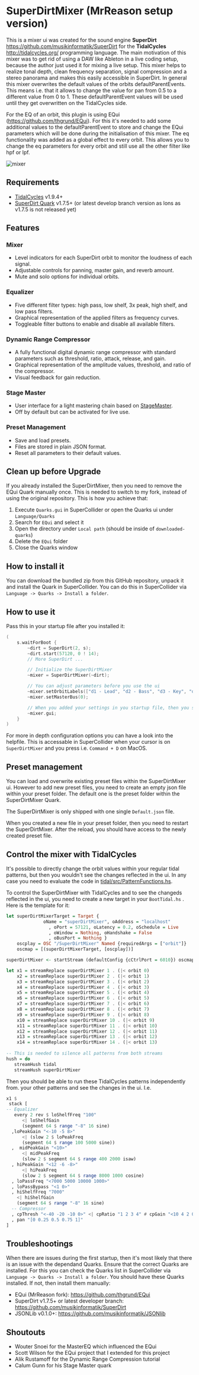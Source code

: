 # SuperDirtMixer (MrReason setup version)

This is a mixer ui was created for the sound engine **SuperDirt** https://github.com/musikinformatik/SuperDirt for the **TidalCycles** http://tidalcycles.org/ programming language. The main motivation of this mixer was to get rid of using a DAW like Ableton in a live coding setup, because the author just used it for mixing a live setup. This mixer helps to realize tonal depth, clean frequency separation, signal compression and a stereo panorama and makes this easily accessible in SuperDirt. In general this mixer overwrites the default values of the orbits defaultParentEvents. This means i.e. that it allows to change the value for pan from 0.5 to a different value from 0 to 1. These defaultParentEvent values will be used until they get overwritten on the TidalCycles side.

For the EQ of an orbit, this plugin is using EQui (https://github.com/thgrund/EQui). For this it's needed to add some additional values to the defaultParentEvent to store and change the EQui parameters which will be done during the initialisation of this mixer. The eq functionality was added as a global effect to every orbit. This allows you to change the eq parameters for every orbit and still use all the other filter like hpf or lpf.

![mixer](HelpSource/Classes/mixer.png)

## Requirements

- [TidalCycles](https://github.com/tidalcycles/Tidal) v1.9.4+
- [SuperDirt Quark](https://github.com/musikinformatik/SuperDirt) v1.7.5+ (or latest develop branch version as lons as v1.7.5 is not released yet)

## Features

### Mixer

- Level indicators for each SuperDirt orbit to monitor the loudness of each signal.
- Adjustable controls for panning, master gain, and reverb amount.
- Mute and solo options for individual orbits.

### Equalizer

- Five different filter types: high pass, low shelf, 3x peak, high shelf, and low pass filters.
- Graphical representation of the applied filters as frequency curves.
- Toggleable filter buttons to enable and disable all available filters.

### Dynamic Range Compressor

- A fully functional digital dynamic range compressor with standard parameters such as threshold, ratio, attack, release, and gain.
- Graphical representation of the amplitude values, threshold, and ratio of the compressor.
- Visual feedback for gain reduction.

### Stage Master

- User interface for a light mastering chain based on [StageMaster](https://github.com/calumgunn/StageMaster).
- Off by default but can be activated for live use.

### Preset Management

- Save and load presets.
- Files are stored in plain JSON format.
- Reset all parameters to their default values.

## Clean up before Upgrade

If you already installed the SuperDirtMixer, then you need to remove the EQui Quark manually once. This is needed to switch to my fork, instead of using the original repository. This is how you achieve that: 

1. Execute `Quarks.gui` in SuperCollider or open the Quarks ui under `Language/Quarks` 
2. Search for `EQui` and select it
3. Open the directory under `Local path` (should be inside of `downloaded-quarks`)
4. Delete the `EQui` folder
5. Close the Quarks window

## How to install it

You can download the bundled zip from this GitHub repository, unpack it and install the Quark in SuperCollider. You can do this in SuperCollider via `Language -> Quarks -> Install a folder`.

## How to use it

Pass this in your startup file after you installed it:

```C
(
    s.waitForBoot {
        ~dirt = SuperDirt(2, s);
        ~dirt.start(57120, 0 ! 14);
        // More SuperDirt ...

        // Initialize the SuperDirtMixer
        ~mixer = SuperDirtMixer(~dirt);

        // You can adjust parameters before you use the ui
        ~mixer.setOrbitLabels(["d1 - Lead", "d2 - Bass", "d3 - Key", "d4 - Pad"]);
        ~mixer.setMasterBus(0);

        // When you added your settings in you startup file, then you should be able to use the ui at any time in any differtent SuperCollider file.
        ~mixer.gui;
    }
)
```

For more in depth configuration options you can have a look into the helpfile. This is accessable in SuperCollider when your cursor is on `SuperDirtMixer` and you press i.e. `Command + D` on MacOS. 

## Preset management

You can load and overwrite existing preset files within the SuperDirtMixer ui. However to add new preset files, you need to create an empty json file within your preset folder. The default one is the preset folder within the SuperDirtMixer Quark. 

The SuperDirtMixer is only shipped with one single `Default.json` file.

When you created a new file in your preset folder, then you need to restart the SuperDirtMixer. After the reload, you should have access to the newly created preset file.

## Control the mixer with TidalCycles

It's possible to directly change the orbit values within your regular tidal patterns, but then you wouldn't see the changes reflected in the ui. In any case you need to evaluate the code in [tidal/src/PatternFunctions.hs](tidal/src/PatternFunctions.hs).

To control the SuperDirtMixer with TidalCycles and to see the changeds reflected in the ui, you need to create a new target in your `BootTidal.hs` . Here is the template for it:

```haskell
let superDirtMixerTarget = Target {
			  oName = "superDirtMixer", oAddress = "localhost"
				, oPort = 57121, oLatency = 0.2, oSchedule = Live
				, oWindow = Nothing, oHandshake = False
				, oBusPort = Nothing }
    oscplay = OSC "/SuperDirtMixer" Named {requiredArgs = ["orbit"]}
    oscmap = [(superDirtMixerTarget, [oscplay])]

superDirtMixer <- startStream (defaultConfig {cCtrlPort = 6010}) oscmap

let x1 = streamReplace superDirtMixer 1 . (|< orbit 0)
    x2 = streamReplace superDirtMixer 2 . (|< orbit 1)
    x3 = streamReplace superDirtMixer 3 . (|< orbit 2)
    x4 = streamReplace superDirtMixer 4 . (|< orbit 3)
    x5 = streamReplace superDirtMixer 5 . (|< orbit 4)
    x6 = streamReplace superDirtMixer 6 . (|< orbit 5)
    x7 = streamReplace superDirtMixer 7 . (|< orbit 6)
    x8 = streamReplace superDirtMixer 8 . (|< orbit 7)
    x9 = streamReplace superDirtMixer 9 . (|< orbit 8)
    x10 = streamReplace superDirtMixer 10 . (|< orbit 9)
    x11 = streamReplace superDirtMixer 11 . (|< orbit 10)
    x12 = streamReplace superDirtMixer 12 . (|< orbit 11)
    x13 = streamReplace superDirtMixer 13 . (|< orbit 12)
    x14 = streamReplace superDirtMixer 14 . (|< orbit 13)
   
-- This is needed to silence all patterns from both streams
hush = do
   streamHush tidal
   streamHush superDirtMixer

```

Then you should be able to run these TidalCycles patterns independently from. your other patterns and see the changes in the ui. I.e. 
```haskell
x1 $
 stack [
-- Equalizer
   every 2 rev $ loShelfFreq "100"
      <| loShelfGain
      (segment 64 $ range "-8" 16 sine)
  ,loPeakGain "<-10 -5 8>"
      <| (slow 2 $ loPeakFreq
      (segment 64 $ range 100 5000 sine))
  ,  midPeakGain "<10>"
      <| midPeakFreq
      (slow 2 $ segment 64 $ range 400 2000 isaw)
  , hiPeakGain "<12 -6 -8>"
      <| hiPeakFreq
      (slow 2 $ segment 64 $ range 8000 1000 cosine)
  , loPassFreq "<7000 5000 10000 1000>"
  , loPassBypass "<1 0>"
  , hiShelfFreq "7000"
    <| hiShelfGain
    (segment 64 $ range "-8" 16 sine)
  -- Compressor
  , cpThresh "<-40 -20 -10 0>" <| cpRatio "1 2 3 4" # cpGain "<10 4 2 0>"
  , pan "[0 0.25 0.5 0.75 1]"
]

```

## Troubleshootings

When there are issues during the first startup, then it's most likely that there is an issue with the dependand Quarks. Ensure that the correct Quarks are installed. For this you can check the Quarks list in SuperCollider via `Language -> Quarks -> Install a folder`. You should have these Quarks installed. If not, then install them manually:

- EQui (MrReason fork): https://github.com/thgrund/EQui
- SuperDirt v1.7.5+ or latest developer branch: https://github.com/musikinformatik/SuperDirt
- JSONLib v0.1.0+: https://github.com/musikinformatik/JSONlib

## Shoutouts

- Wouter Snoei for the MasterEQ which influenced the EQui
- Scott Wilson for the EQui project that I extended for this project
- Alik Rustamoff for the Dynamic Range Compression tutorial
- Calum Gunn for his Stage Master quark

